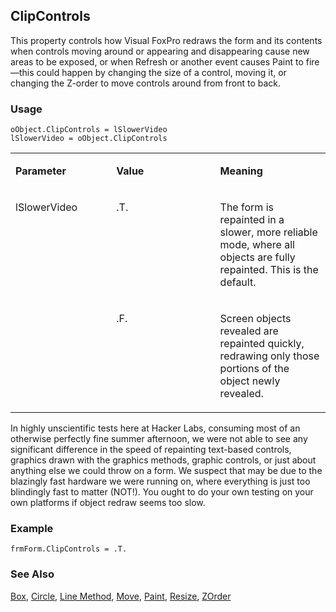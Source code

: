 ## ClipControls

This property controls how Visual FoxPro redraws the form and its contents when controls moving around or appearing and disappearing cause new areas to be exposed, or when Refresh or another event causes Paint to fire&mdash;this could happen by changing the size of a control, moving it, or changing the Z-order to move controls around from front to back.

### Usage

```foxpro
oObject.ClipControls = lSlowerVideo
lSlowerVideo = oObject.ClipControls
```
<table>
<tr>
  <td width="32%" valign="top">
  <p><b>Parameter</b></p>
  </td>
  <td width=23% valign=top>
  <p><b>Value</b></p>
  </td>
  <td width=45% valign=top>
  <p><b>Meaning</b></p>
  </td>
 </tr>
<tr>
  <td width=32% rowspan=2 valign=top>
  <p>lSlowerVideo</p>
  </td>
  <td width=23% valign=top>
  <p>.T.</p>
  </td>
  <td width=45% valign=top>
  <p>The form is repainted in a slower, more reliable mode, where all objects are fully repainted. This is the default.</p>
  </td>
 </tr>
<tr>
  <td width=33% valign=top>
  <p>.F.</p>
  </td>
  <td width=67% valign=top>
  <p>Screen objects revealed are repainted quickly, redrawing only those portions of the object newly revealed.</p>
  </td>
 </tr>
</table>

In highly unscientific tests here at Hacker Labs, consuming most of an otherwise perfectly fine summer afternoon, we were not able to see any significant difference in the speed of repainting text-based controls, graphics drawn with the graphics methods, graphic controls, or just about anything else we could throw on a form. We suspect that may be due to the blazingly fast hardware we were running on, where everything is just too blindingly fast to matter (NOT!). You ought to do your own testing on your own platforms if object redraw seems too slow.

### Example

```foxpro
frmForm.ClipControls = .T.
```
### See Also

[Box](s4g443.md), [Circle](s4g443.md), [Line Method](s4g443.md), [Move](s4g610.md), [Paint](s4g595.md), [Resize](s4g562.md), [ZOrder](s4g569.md)